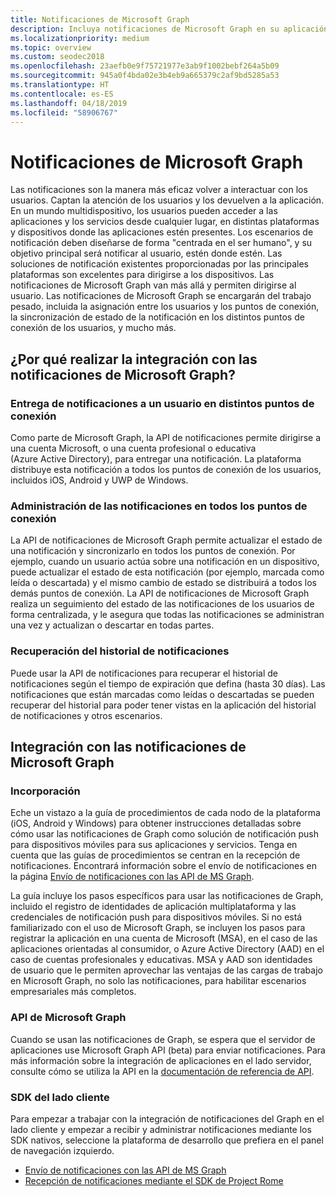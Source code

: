 ```yaml
---
title: Notificaciones de Microsoft Graph
description: Incluya notificaciones de Microsoft Graph en su aplicación para volver a interactuar con los usuarios de forma centrada en el ser humano.
ms.localizationpriority: medium
ms.topic: overview
ms.custom: seodec2018
ms.openlocfilehash: 23aefb0e9f75721977e3ab9f1002bebf264a5b09
ms.sourcegitcommit: 945a0f4bda02e3b4eb9a665379c2af9bd5285a53
ms.translationtype: HT
ms.contentlocale: es-ES
ms.lasthandoff: 04/18/2019
ms.locfileid: "58906767"
---
```

# <a name="microsoft-graph-notifications"></a>Notificaciones de Microsoft Graph
Las notificaciones son la manera más eficaz volver a interactuar con los usuarios. Captan la atención de los usuarios y los devuelven a la aplicación. En un mundo multidispositivo, los usuarios pueden acceder a las aplicaciones y los servicios desde cualquier lugar, en distintas plataformas y dispositivos donde las aplicaciones estén presentes.
Los escenarios de notificación deben diseñarse de forma "centrada en el ser humano", y su objetivo principal será notificar al usuario, estén donde estén. Las soluciones de notificación existentes proporcionadas por las principales plataformas son excelentes para dirigirse a los dispositivos. Las notificaciones de Microsoft Graph van más allá y permiten dirigirse al usuario. Las notificaciones de Microsoft Graph se encargarán del trabajo pesado, incluida la asignación entre los usuarios y los puntos de conexión, la sincronización de estado de la notificación en los distintos puntos de conexión de los usuarios, y mucho más.

## <a name="why-integrate-with-microsoft-graph-notifications"></a>¿Por qué realizar la integración con las notificaciones de Microsoft Graph?

### <a name="deliver-notifications-to-a-user-across-different-endpoints"></a>Entrega de notificaciones a un usuario en distintos puntos de conexión
Como parte de Microsoft Graph, la API de notificaciones permite dirigirse a una cuenta Microsoft, o una cuenta profesional o educativa (Azure Active Directory), para entregar una notificación. La plataforma distribuye esta notificación a todos los puntos de conexión de los usuarios, incluidos iOS, Android y UWP de Windows.

### <a name="manage-notifications-across-endpoints"></a>Administración de las notificaciones en todos los puntos de conexión
La API de notificaciones de Microsoft Graph permite actualizar el estado de una notificación y sincronizarlo en todos los puntos de conexión. Por ejemplo, cuando un usuario actúa sobre una notificación en un dispositivo, puede actualizar el estado de esta notificación (por ejemplo, marcada como leída o descartada) y el mismo cambio de estado se distribuirá a todos los demás puntos de conexión. La API de notificaciones de Microsoft Graph realiza un seguimiento del estado de las notificaciones de los usuarios de forma centralizada, y le asegura que todas las notificaciones se administran una vez y actualizan o descartar en todas partes.

### <a name="retrieve-notification-history"></a>Recuperación del historial de notificaciones
Puede usar la API de notificaciones para recuperar el historial de notificaciones según el tiempo de expiración que defina (hasta 30 días). Las notificaciones que están marcadas como leídas o descartadas se pueden recuperar del historial para poder tener vistas en la aplicación del historial de notificaciones y otros escenarios.

## <a name="integrating-with-microsoft-graph-notifications"></a>Integración con las notificaciones de Microsoft Graph

### <a name="onboarding"></a>Incorporación
Eche un vistazo a la guía de procedimientos de cada nodo de la plataforma (iOS, Android y Windows) para obtener instrucciones detalladas sobre cómo usar las notificaciones de Graph como solución de notificación push para dispositivos móviles para sus aplicaciones y servicios. Tenga en cuenta que las guías de procedimientos se centran en la recepción de notificaciones. Encontrará información sobre el envío de notificaciones en la página [Envío de notificaciones con las API de MS Graph](sending-notifications.md).

La guía incluye los pasos específicos para usar las notificaciones de Graph, incluido el registro de identidades de aplicación multiplataforma y las credenciales de notificación push para dispositivos móviles. Si no está familiarizado con el uso de Microsoft Graph, se incluyen los pasos para registrar la aplicación en una cuenta de Microsoft (MSA), en el caso de las aplicaciones orientadas al consumidor, o Azure Active Directory (AAD) en el caso de cuentas profesionales y educativas. MSA y AAD son identidades de usuario que le permiten aprovechar las ventajas de las cargas de trabajo en Microsoft Graph, no solo las notificaciones, para habilitar escenarios empresariales más completos. 

### <a name="microsoft-graph-apis"></a>API de Microsoft Graph
Cuando se usan las notificaciones de Graph, se espera que el servidor de aplicaciones use Microsoft Graph API (beta) para enviar notificaciones. Para más información sobre la integración de aplicaciones en el lado servidor, consulte cómo se utiliza la API en la [documentación de referencia de API](https://developer.microsoft.com/graph/docs/api-reference/beta/resources/notifications-api-overview). 

### <a name="client-side-sdk"></a>SDK del lado cliente
Para empezar a trabajar con la integración de notificaciones del Graph en el lado cliente y empezar a recibir y administrar notificaciones mediante los SDK nativos, seleccione la plataforma de desarrollo que prefiera en el panel de navegación izquierdo. 

* [Envío de notificaciones con las API de MS Graph](sending-notifications.md)
* [Recepción de notificaciones mediante el SDK de Project Rome](receiving-notifications.md)
